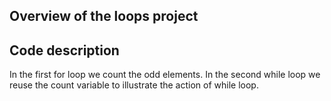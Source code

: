 ## Overview of the loops project
## Code description
In the first for loop we count the odd elements.
In the second while loop we reuse the count variable to illustrate the action of while loop.
